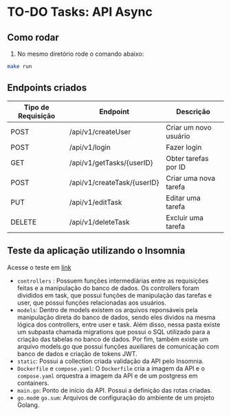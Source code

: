 # TO-DO Tasks: API Async

## Como rodar 

1. No mesmo diretório rode o comando abaixo:

```bash
make run
```

## Endpoints criados

| Tipo de Requisição | Endpoint                 | Descrição                   |
|--------------------|--------------------------|-----------------------------|
| POST               | /api/v1/createUser       | Criar um novo usuário      |
| POST               | /api/v1/login            | Fazer login                |
| GET                | /api/v1/getTasks/{userID}| Obter tarefas por ID       |
| POST               | /api/v1/createTask/{userID}| Criar uma nova tarefa    |
| PUT                | /api/v1/editTask         | Editar uma tarefa          |
| DELETE             | /api/v1/deleteTask       | Excluir uma tarefa         |

## Teste da aplicação utilizando o Insomnia

Acesse o teste em [link](https://drive.google.com/file/d/10pIgqP_aOaqBWBJEJ3LrzfDjPqGKpFAW/view?usp=sharing)

- `controllers` : Possuem funções intermediárias entre as requisições feitas e a manipulação do banco de dados. Os controllers foram divididos em task, que possui funções de manipulação das tarefas e user, que possui funções relacionadas aos usuários.
- `models`: Dentro de models existem os arquivos reponsáveis pela manipulação direta do banco de dados, sendo eles dividos na mesma lógica dos controllers, entre user e task. Além disso, nessa pasta existe um subpasta chamada migrations que possui o SQL utilizado para a criação das tabelas no banco de dados. Por fim, também existe um arquivo models.go que possui funções auxiliares de comunicação com banco de dados e criação de tokens JWT.
- `static`: Possui a collection criada validação da API pelo Insomnia.
- `Dockerfile` e `compose.yaml`: O `Dockerfile` cria a imagem da API e o `compose.yaml` orquestra a imagem da API e de um postgress em containers.
- `main.go`: Ponto de início da API. Possui a definição das rotas criadas.
- `go.mod`e `go.sum`:  Arquivos de configuração do ambiente de um projeto Golang.
